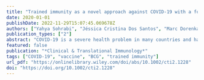 ```yaml
---
title: "Trained immunity as a novel approach against COVID-19 with a focus on Bacillus Calmette–Guérin vaccine: mechanisms, challenges and perspectives"
date: 2020-01-01
publishDate: 2022-11-29T15:07:45.069678Z
authors: ["Yahya Sohrabi", "Jéssica Cristina Dos Santos", "Marc Dorenkamp", "Hannes Findeisen", "Rinesh Godfrey", "Mihai G. Netea", "Leo AB Joosten"]
publication_types: ["2"]
abstract: "COVID-19 is a severe health problem in many countries and has altered day-to-day life in the whole world. This infection is caused by the SARS-CoV-2 virus, and depending on age, sex and health status of the patient, it can present with variety of clinical symptoms such as mild infection, a very severe form or even asymptomatic course of the disease. Similarly to other viruses, innate immune response plays a vital role in protection against COVID-19. However, dysregulation of innate immunity could have a significant influence on the severity of the disease. Despite various efforts, there is no effective vaccine against the disease so far. Recent data have demonstrated that the Bacillus Calmette–Guérin (BCG) vaccine could reduce disease severity and the burden of several infectious diseases in addition to targeting its primary focus tuberculosis. There is growing evidence for the concept of beneficial non-specific boosting of immune responses by BCG or other microbial compounds termed trained immunity, which may protect against COVID-19. In this manuscript, we review data on how the development of innate immune memory due to microbial compounds specifically BCG can result in protection against SARS-CoV-2 infection. We also discuss possible mechanisms, challenges and perspectives of using innate immunity as an approach to reduce COVID-19 severity."
featured: false
publication: "*Clinical & Translational Immunology*"
tags: ["COVID-19", "vaccine", "BCG", "trained immunity"]
url_pdf: "https://onlinelibrary.wiley.com/doi/abs/10.1002/cti2.1228"
doi: "https://doi.org/10.1002/cti2.1228"
---
```


